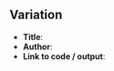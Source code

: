 <!-- Template for submission of remixed Coding Train Logo -->

## Variation

- **Title**:
- **Author**:
- **Link to code / output**:

<!-- add/paste the output image/gif/video here -->
